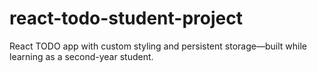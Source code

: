 # react-todo-student-project
React TODO app with custom styling and persistent storage—built while learning as a second-year student.
